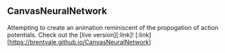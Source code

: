 ## CanvasNeuralNetwork

Attempting to create an animation reminiscent of the propogation of action potentials.  Check out the [live version][:link]!
[:link][https://brentvale.github.io/CanvasNeuralNetwork]
